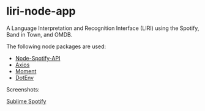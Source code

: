 # liri-node-app

A Language Interpretation and Recognition Interface (LIRI) using the Spotify, Band in Town, and OMDB.

The following node packages are used:
* [Node-Spotify-API](https://www.npmjs.com/package/node-spotify-api)
* [Axios](https://www.npmjs.com/package/axios)
* [Moment](https://www.npmjs.com/package/moment)
* [DotEnv](https://www.npmjs.com/package/dotenv)

Screenshots:

[Sublime Spotify](https://raw.githubusercontent.com/TyDSmith/liri-node-app/master/images/sublime-screenshot-spotify.png)